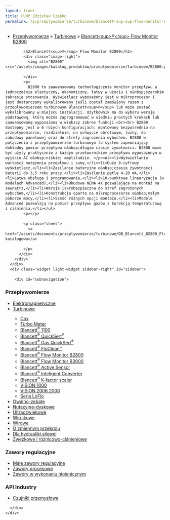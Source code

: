 ```yaml
---
layout: front
title: PUHP Zdzisław Czapko
permalink: /p/przeplywomierze/turbinowe/blancett-sup-sup-flow-monitor-b2800/
---
```


<div id="content">
  <div class="wrapper-with-color-background">
    <div class="content-area-blog blog-background-sidebar-right">
      <div class="mainarea-left" id="mainarea">
        <div class="blogpost-blog3">
          <div class="post-content">
            <ul class="meta">
<li>
<a href="/p/przeplywomierze">Przepływomierze</a>
»
<a href="/p/przeplywomierze/turbinowe">Turbinowe</a>
»
<a href="/p/przeplywomierze/turbinowe/blancett-sup-sup-flow-monitor-b2800">Blancett&lt;sup&gt;®&lt;/sup&gt; Flow Monitor B2800</a>
</li>
</ul>

            <h2>Blancett<sup>®</sup> Flow Monitor B2800</h2>
            <div class="image-right">
              <img alt="B2800" src="/assets/images/katalog_produktow/przeplywomierze/turbinowe/B2800.png">

            </div>
            <p>
              B2800 to zaawansowany technologicznie monitor przepływu a jednocześnie elastyczny, ekonomiczny, łatwy w użyciu i o&nbsp;szerokim zakresie stosowania. Wyświetlacz wyposażony jest w mikroprocesor i jest dostarczany wykalibrowany jeśli został zamówiony razem z przepływomierzem turbinowym Blancett<sup>®</sup> lub może zostać wykalibrowany w miejscu instalacji. Użytkownik ma do wyboru wersję podstawową, którą można zaprogramować w siedmiu prostych krokach lub zaawansowaną wyposażoną w większy zakres funkcji.<br><br> B2800 dostępny jest w 6 różych konfiguracjach: montowany bezpośrednio na przepływomierzu, rozdzielnie, na uchwycie obrotowym, luźny, do zabudowy panelowej oraz do strefy zagrożenia wybuchem. B2800 w połączeniu z przepływomierzem turbinowym to system zapewniający dokładny pomiar przepływu o&nbsp;długim czasie żywotności. B2800 może być użyty praktycznie z każdym przetwornikiem przepływu wyposażonym w wyjście AC o&nbsp;niskiej amplitudzie. </p><ul><li>Wyświetlanie wartości natężenia przepływu i sumy,</li><li>Duży 8-cyfrowy wyświetlacz,</li><li>Zasilanie bateryjne o&nbsp;czasie żywotności baterii do 3,5 roku pracy,</li><li>Zasilanie pętlą 4-20 mA,</li><li>Łatwa obsługa i programowanie,</li><li>10-punktowa linearyzacja (w modelach Advanced),</li><li>Obudowa NEMA 4X pozwalająca na montaż na zewnątrz,</li><li>Wersja iskrobezpieczna do stref zagrożonych wybuchem,</li><li>Konstrukcja oparta na mikroprocesorze o&nbsp;małym poborze mocy,</li><li>Sześć różnych opcji montażu,</li><li>Modele Advanced pozwalają na pomiar przepływu gazów z korekcją temperaturową i ciśnienia.</li></ul>
            <p></p>
            
            <p class="sheet">
              <a href="/assets/documents/przeplywomierze/turbinowe/DB_Blancett_B2800_Flow_monitor_pl.pdf">Karta katalogowa</a>

            </p>
          </div>
        </div>
      </div>
      <div class="widget light-widget sidebar-right" id="sidebar">
        
        <div id="subnavigation">
<h3>Przepływomierze</h3>
<ul class="subcategories">
<li class="category"><a href="/p/przeplywomierze/elektromagnetyczne">Elektromagnetyczne</a></li>
<li class="category"><a href="/p/przeplywomierze/turbinowe">Turbinowe</a></li>
<div class="light-widget">
<ul class="products">
<li class="product"><a href="/p/przeplywomierze/turbinowe/cox">Cox</a></li>
<li class="product"><a href="/p/przeplywomierze/turbinowe/turbo-meter">Turbo Meter</a></li>
<li class="product"><a href="/p/przeplywomierze/turbinowe/blancett-sup-sup-1100">Blancett<sup>®</sup> 1100</a></li>
<li class="product"><a href="/p/przeplywomierze/turbinowe/blancett-sup-sup-quicksert-sup-sup">Blancett<sup>®</sup> QuickSert<sup>®</sup></a></li>
<li class="product"><a href="/p/przeplywomierze/turbinowe/blancett-sup-sup-gas-quicksert-sup-sup">Blancett<sup>®</sup> Gas QuickSert<sup>®</sup></a></li>
<li class="product"><a href="/p/przeplywomierze/turbinowe/blancett-sup-sup-floclean">Blancett<sup>®</sup> FloClean™</a></li>
<li class="product"><a href="/p/przeplywomierze/turbinowe/blancett-sup-sup-flow-monitor-b2800">Blancett<sup>®</sup> Flow Monitor B2800</a></li>
<li class="product"><a href="/p/przeplywomierze/turbinowe/blancett-sup-sup-flow-monitor-b3000">Blancett<sup>®</sup> Flow Monitor B3000</a></li>
<li class="product"><a href="/p/przeplywomierze/turbinowe/blancett-sup-sup-active-sensor">Blancett<sup>®</sup> Active Sensor</a></li>
<li class="product"><a href="/p/przeplywomierze/turbinowe/blancett-sup-sup-inteligent-converter">Blancett<sup>®</sup> Inteligent Converter</a></li>
<li class="product"><a href="/p/przeplywomierze/turbinowe/blancett-sup-sup-k-factor-scaler">Blancett<sup>®</sup> K-factor scaler</a></li>
<li class="product"><a href="/p/przeplywomierze/turbinowe/vision-1000">VISION 1000</a></li>
<li class="product"><a href="/p/przeplywomierze/turbinowe/vision-2006-2008">VISION 2006 2008</a></li>
<li class="product"><a href="/p/przeplywomierze/turbinowe/seria-loflo">Seria LoFlo</a></li>
</ul>
</div>
<li class="category"><a href="/p/przeplywomierze/owalno-zebate">Owalno-zębate</a></li>
<li class="category"><a href="/p/przeplywomierze/nutacyjne-dyskowe">Nutacyjne-dyskowe</a></li>
<li class="category"><a href="/p/przeplywomierze/ultradzwiekowe">Ultradźwiękowe</a></li>
<li class="category"><a href="/p/przeplywomierze/wirnikowe">Wirnikowe</a></li>
<li class="category"><a href="/p/przeplywomierze/wirowe">Wirowe</a></li>
<li class="category"><a href="/p/przeplywomierze/o-zmiennym-przekroju">O zmiennym przekroju</a></li>
<li class="category"><a href="/p/przeplywomierze/dla-hydrauliki-silowej">Dla hydrauliki siłowej</a></li>
<li class="category"><a href="/p/przeplywomierze/zwezkowe-i-roznicowo-cisnieniowe">Zwężkowe i różnicowo-ciśnieniowe</a></li>
</ul>
<h3>Zawory regulacyjne</h3>
<ul class="subcategories">
<li class="category"><a href="/p/zawory-regulacyjne/male-zawory-regulacyjne">Małe zawory regulacyjne</a></li>
<li class="category"><a href="/p/zawory-regulacyjne/zawory-procesowe">Zawory procesowe</a></li>
<li class="category"><a href="/p/zawory-regulacyjne/zawory-w-wykonaniu-higienicznym">Zawory w wykonaniu higienicznym</a></li>
</ul>
<h3>API Industry</h3>
<ul class="subcategories">
<li class="category"><a href="/p/api-industry/czujniki-przemyslowe">Czujniki przemysłowe</a></li>
</ul>
</div>

      </div>
    </div>
  </div>
</div>